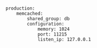 <!-- usedin: [ _includes/_inlines/AddOns/common/memcached] - layout:code post: memcached_customize-memcached -->

```

production:
    memcached:
        shared_group: db
        configuration:
            memory: 1024
            port: 11215
            listen_ip: 127.0.0.1

```

